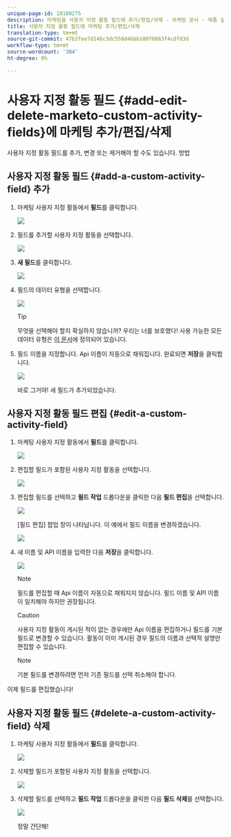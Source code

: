 ```yaml
---
unique-page-id: 10100275
description: 마케팅을 사용자 지정 활동 필드에 추가/편집/삭제 - 마케팅 문서 - 제품 설명서
title: 사용자 지정 활동 필드에 마케팅 추가/편집/삭제
translation-type: tm+mt
source-git-commit: 47b2fee7d146c3dc558d4bbb10070683f4cdfd3d
workflow-type: tm+mt
source-wordcount: '304'
ht-degree: 0%

---
```



# 사용자 지정 활동 필드 {#add-edit-delete-marketo-custom-activity-fields}에 마케팅 추가/편집/삭제

사용자 지정 활동 필드를 추가, 변경 또는 제거해야 할 수도 있습니다. 방법

## 사용자 지정 활동 필드 {#add-a-custom-activity-field} 추가

1. 마케팅 사용자 지정 활동에서 **필드**&#x200B;를 클릭합니다.

   ![](assets/one-3.png)

1. 필드를 추가할 사용자 지정 활동을 선택합니다.

   ![](assets/two-3.png)

1. **새 필드**&#x200B;를 클릭합니다.

   ![](assets/three-3.png)

1. 필드의 데이터 유형을 선택합니다.

   ![](assets/four-3.png)

   >[!TIP]
   >
   >무엇을 선택해야 할지 확실하지 않습니까? 우리는 너를 보호했다! 사용 가능한 모든 데이터 유형은 [이 문서](../../../product-docs/administration/field-management/custom-field-type-glossary.md)에 정의되어 있습니다.

1. 필드 이름을 지정합니다. Api 이름이 자동으로 채워집니다. 완료되면 **저장**&#x200B;을 클릭합니다.

   ![](assets/five-3.png)

   바로 그거야! 새 필드가 추가되었습니다.

## 사용자 지정 활동 필드 편집 {#edit-a-custom-activity-field}

1. 마케팅 사용자 지정 활동에서 **필드**&#x200B;를 클릭합니다.

   ![](assets/one-3.png)

1. 편집할 필드가 포함된 사용자 지정 활동을 선택합니다.

   ![](assets/seven.png)

1. 편집할 필드를 선택하고 **필드 작업** 드롭다운을 클릭한 다음 **필드 편집**&#x200B;을 선택합니다.

   ![](assets/eight.png)

   [필드 편집] 팝업 창이 나타납니다. 이 예에서 필드 이름을 변경하겠습니다.

   ![](assets/nine.png)

1. 새 이름 및 API 이름을 입력한 다음 **저장**&#x200B;을 클릭합니다.

   ![](assets/ten.png)

   >[!NOTE]
   >
   >필드를 편집할 때 Api 이름이 자동으로 채워지지 않습니다. 필드 이름 및 API 이름이 일치해야 하지만 권장됩니다.

   >[!CAUTION]
   >
   >사용자 지정 활동이 게시된 적이 없는 경우에만 Api 이름을 편집하거나 필드를 기본 필드로 변경할 수 있습니다. 활동이 이미 게시된 경우 필드의 이름과 선택적 설명만 편집할 수 있습니다.

   >[!NOTE]
   >
   >기본 필드를 변경하려면 먼저 기존 필드를 선택 취소해야 합니다.

이제 필드를 편집했습니다!

## 사용자 지정 활동 필드 {#delete-a-custom-activity-field} 삭제

1. 마케팅 사용자 지정 활동에서 **필드**&#x200B;를 클릭합니다.

   ![](assets/one-3.png)

1. 삭제할 필드가 포함된 사용자 지정 활동을 선택합니다.

   ![](assets/twelve.png)

1. 삭제할 필드를 선택하고 **필드 작업** 드롭다운을 클릭한 다음 **필드 삭제**&#x200B;를 선택합니다.

   ![](assets/thirteen.png)

   정말 간단해!

